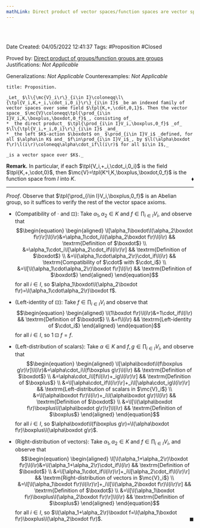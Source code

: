 ```yaml
---
mathLink: Direct product of vector spaces/function spaces are vector spaces
---
```


<br />
<br />

Date Created: 04/05/2022 12:41:37
Tags: #Proposition #Closed

Proved by: [Direct product of groups/function groups are groups](Direct%20product%20of%20groups%20slash%20function%20groups%20are%20groups.md)
Justifications: _Not Applicable_

Generalizations: _Not Applicable_
Counterexamples: _Not Applicable_

``` ad-Proposition
title: Proposition.

_Let_ $\l\{\mc{V}_i\r\}_{i\in I}\coloneqq\l\{\tpl{V_i,K,+_i,\cdot_i,0_i}\r\}_{i\in I}$ _be an indexed family of vector spaces over some field $\tpl{K,+,\cdot,0,1}$. Then the vector space_ $\mc{V}\coloneqq\tpl{\prod_{i\in I}V_i,K,\boxplus,\boxdot,0_f}$_, consisting of_
* _the direct product_ $\tpl{\prod_{i\in I}V_i,\boxplus,0_f}$ _of_ $\l\{\tpl{V_i,+_i,0_i}\r\}_{i\in I}$ _and_
* _the left $K$-action $\boxdot$ on_ $\prod_{i\in I}V_i$ _defined, for all $\alpha\in K$ and_ $f\in\prod_{i\in I}V_i$_, by $\l(\alpha\boxdot f\r)\l(i\r)\coloneqq\alpha\cdot_if\l(i\r)$ for all $i\in I$,_

_is a vector space over $K$._

```

**Remark.** In particular, if each $\tpl{V_i,+_i,\cdot_i,0_i}$ is the field $\tpl{K,+,\cdot,0}$, then $\mc{V}=\tpl{K^I,K,\boxplus,\boxdot,0_f}$ is the function space from $I$ into $K$.<span style="float:right;">$\blacklozenge$</span>

---

_Proof_. Observe that $\tpl{\prod_{i\in I}V_i,\boxplus,0_f}$ is an Abelian group, so it suffices to verify the rest of the vector space axioms.
* (Compatibility of $\cdot$ and $\boxdot$): Take $\alpha_1,\alpha_2\in K$ and $f\in\prod_{i\in I}V_i$, and observe that
$$\begin{equation}
    \begin{aligned}
        \l[\alpha_1\boxdot\l(\alpha_2\boxdot f\r)\r]\l(i\r)&=\alpha_1\cdot_i\l(\alpha_2\boxdot f\r)\l(i\r) && \textrm{Definition of $\boxdot$} \\
        &=\alpha_1\cdot_i\l[\alpha_2\cdot_if\l(i\r)\r] && \textrm{Definition of $\boxdot$} \\
        &=\l(\alpha_1\cdot\alpha_2\r)\cdot_if\l(i\r) && \textrm{Compatibility of $\cdot$ with $\cdot_i$} \\
        &=\l[\l(\alpha_1\cdot\alpha_2\r)\boxdot f\r]\l(i\r) && \textrm{Definition of $\boxdot$}
    \end{aligned}
\end{equation}$$
for all $i\in I$, so $\alpha_1\boxdot\l(\alpha_2\boxdot f\r)=\l(\alpha_1\cdot\alpha_2\r)\boxdot f$.

* (Left-identity of $\boxdot$): Take $f\in\prod_{i\in I}V_i$ and observe that
$$\begin{equation}
    \begin{aligned}
        \l(1\boxdot f\r)\l(i\r)&=1\cdot_if\l(i\r) && \textrm{Definition of $\boxdot$} \\
        &=f\l(i\r) && \textrm{Left-identity of $\cdot_i$}
    \end{aligned}
\end{equation}$$
for all $i\in I$, so $1\boxdot f=f$.
* (Left-distribution of scalars): Take $\alpha\in K$ and $f,g\in\prod_{i\in I}V_i$, and observe that
$$\begin{equation}
    \begin{aligned}
        \l[\alpha\boxdot\l(f\boxplus g\r)\r]\l(i\r)&=\alpha\cdot_i\l(f\boxplus g\r)\l(i\r) && \textrm{Definition of $\boxdot$} \\
        &=\alpha\cdot_i\l[f\l(i\r)+_ig\l(i\r)\r] && \textrm{Definition of $\boxplus$} \\
        &=\l[\alpha\cdot_if\l(i\r)\r]+_i\l[\alpha\cdot_ig\l(i\r)\r] && \textrm{Left-distribution of scalars in $\mc{V}_i$} \\
        &=\l(\alpha\boxdot f\r)\l(i\r)+_i\l(\alpha\boxdot g\r)\l(i\r) && \textrm{Definition of $\boxdot$} \\
        &=\l[\l(\alpha\boxdot f\r)\boxplus\l(\alpha\boxdot g\r)\r]\l(i\r) && \textrm{Definition of $\boxplus$}
    \end{aligned}
\end{equation}$$
for all $i\in I$, so $\alpha\boxdot\l(f\boxplus g\r)=\l(\alpha\boxdot f\r)\boxplus\l(\alpha\boxdot g\r)$.
* (Right-distribution of vectors): Take $\alpha_1,\alpha_2\in K$ and $f\in\prod_{i\in I}V_i$, and observe that
$$\begin{equation}
    \begin{aligned}
        \l[\l(\alpha_1+\alpha_2\r)\boxdot f\r]\l(i\r)&=\l(\alpha_1+\alpha_2\r)\cdot_if\l(i\r) && \textrm{Definition of $\boxdot$} \\
        &=\l[\alpha_1\cdot_if\l(i\r)\r]+_i\l[\alpha_2\cdot_if\l(i\r)\r] && \textrm{Right-distribution of vectors in $\mc{V}_i$} \\
        &=\l[\l(\alpha_1\boxdot f\r)\l(i\r)\r]+_i\l[\l(\alpha_2\boxdot f\r)\l(i\r)\r] && \textrm{Definition of $\boxdot$} \\
        &=\l[\l(\alpha_1\boxdot f\r)\boxplus\l(\alpha_2\boxdot f\r)\r]\l(i\r) && \textrm{Definition of $\boxplus$}
    \end{aligned}
\end{equation}$$
for all $i\in I$, so $\l(\alpha_1+\alpha_2\r)\boxdot f=\l(\alpha_1\boxdot f\r)\boxplus\l(\alpha_2\boxdot f\r)$.<span style="float:right;">$\blacksquare$</span>
